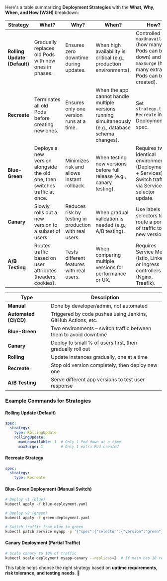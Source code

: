 Here's a table summarizing **Deployment Strategies** with the **What, Why, When, and How (W3H)** breakdown:  
	
| **Strategy**  | **What?** | **Why?** | **When?** | **How?** |
|--------------|----------|----------|----------|----------|
| **Rolling Update (Default)** | Gradually replaces old Pods with new ones in phases. | Ensures zero downtime during updates. | When high availability is critical (e.g., production environments). | Controlled via `maxUnavailable` (how many Pods can be down) and `maxSurge` (how many extra Pods can be created). |
| **Recreate** | Terminates all old Pods before creating new ones. | Ensures only one version runs at a time. | When the app cannot handle multiple versions running simultaneously (e.g., database schema changes). | Set `strategy.type: Recreate` in the Deployment spec. |
| **Blue-Green** | Deploys a new version alongside the old one, then switches traffic at once. | Minimizes risk and allows instant rollback. | When testing new versions before full release (e.g., canary testing). | Requires two identical environments (Deployments + Services). Switch traffic via Service selector update. |
| **Canary** | Slowly rolls out a new version to a subset of users. | Reduces risk by testing in production with real users. | When gradual validation is needed (e.g., A/B testing). | Use labels and selectors to route a portion of traffic to the new version. |
| **A/B Testing** | Routes traffic based on user attributes (headers, cookies). | Tests different features with real users. | When comparing multiple versions for performance or UX. | Requires Service Mesh (Istio, Linkerd) or Ingress controllers (Nginx, Traefik). |

| Type                  | Description                                                      |
| --------------------- | ---------------------------------------------------------------- |
| **Manual**            | Done by developer/admin, not automated                           |
| **Automated (CI/CD)** | Triggered by code pushes using Jenkins, GitHub Actions, etc.     |
| **Blue-Green**        | Two environments – switch traffic between them to avoid downtime |
| **Canary**            | Deploy to small % of users first, then gradually roll out        |
| **Rolling**           | Update instances gradually, one at a time                        |
| **Recreate**          | Stop old version completely, then deploy new one                 |
| **A/B Testing**       | Serve different app versions to test user response               |

### **Example Commands for Strategies**
#### **Rolling Update (Default)**
```yaml
spec:
  strategy:
    type: RollingUpdate
    rollingUpdate:
      maxUnavailable: 1  # Only 1 Pod down at a time
      maxSurge: 1        # Only 1 extra Pod created
```

#### **Recreate Strategy**
```yaml
spec:
  strategy:
    type: Recreate
```

#### **Blue-Green Deployment (Manual Switch)**
```bash
# Deploy v1 (blue)
kubectl apply -f blue-deployment.yaml

# Deploy v2 (green)
kubectl apply -f green-deployment.yaml

# Switch traffic from blue to green
kubectl patch service myapp -p '{"spec":{"selector":{"version":"green"}}}'
```

#### **Canary Deployment (Partial Traffic)**
```bash
# Scale canary to 10% of traffic
kubectl scale deployment myapp-canary --replicas=2  # If main has 18 replicas (10%)
```

This table helps choose the right strategy based on **uptime requirements, risk tolerance, and testing needs**. 🚀